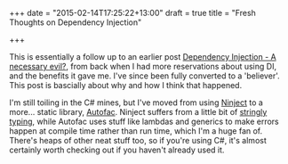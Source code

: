 +++
date = "2015-02-14T17:25:22+13:00"
draft = true
title = "Fresh Thoughts on Dependency Injection"

+++

This is essentially a follow up to an earlier post [Dependency Injection - A necessary evil?](/2014/09/18/dependency-injection-a-necessary-evil/),  from back when I had more reservations about using DI, and the benefits it gave me. I've since been fully converted to a 'believer'. This post is bascially about why and how I think that happened. 

<!--more-->

I'm still toiling in the C# mines, but I've moved from using [Ninject](http://www.ninject.org/) to a more... static library, [Autofac](http://autofac.org/). Ninject suffers from a little bit of [stringly typing](http://blog.codinghorror.com/new-programming-jargon/), while Autofac uses stuff like lambdas and generics to make errors happen at compile time rather than run time, which I'm a huge fan of. There's heaps of other neat stuff too, so if you're using C#, it's almost certainly worth checking out if you haven't already used it.




